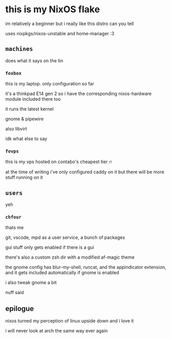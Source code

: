 # this is my NixOS flake

im relatively a beginner but i really like this distro can you tell

uses nixpkgs/nixos-unstable and home-manager :3

## `machines`

does what it says on the tin

### `foxbox`

this is my laptop. only configuration so far

it's a thinkpad E14 gen 2 so i have the corresponding nixos-hardware
module included there too

it runs the latest kernel

gnome & pipewire

also libvirt

idk what else to say

### `fovps`

this is my vps hosted on contabo's cheapest tier :fire:

at the time of writing i've only configured caddy on it but there
will be more stuff running on it

## `users`

yeh

### `chfour`

thats me

git, vscode, mpd as a user service, a bunch of packages

gui stuff only gets enabled if there is a gui

there's also a custom zsh dir with a modified af-magic theme

the gnome config has blur-my-shell, runcat, and the appindicator extension, and it gets
included automatically if gnome is enabled

i also tweak gnome a bit

nuff said

## epilogue

nixos turned my perception of linux upside down and i love it

i will never look at arch the same way ever again
